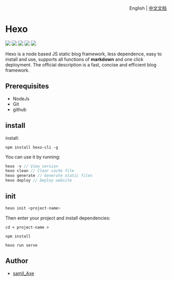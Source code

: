 <div align=right>
English | <a href="README.zh-CN.md">中文文档</a>
</div>

# Hexo
![](https://img.shields.io/badge/git-2.10.1-%23F05032?logo=git)
![](https://img.shields.io/badge/npm-6.14.15-%23CB3837?logo=npm)
![](https://img.shields.io/badge/node-14.17.6-%23339933?logo=node.js)
![](https://img.shields.io/badge/Hexo-5.1.1-%230e83cd?logo=hexo)
![](https://img.shields.io/badge/theme--next-8.10.1-%23ff69b4?logo=next.js)

Hexo is a node based JS static blog framework, less dependence, easy to install and use, supports all functions of **markdown** and one click deployment. The official description is a fast, concise and efficient blog framework.

## Prerequisites
+ NodeJs
+ Git
+ github
##  install
install:

`npm install hexo-cli -g`

You can use it by running:
```js
hexo -v // View version
hexo clean // Clear cache file
hexo generate // Generate static files
hexo deploy // Deploy website
```

## init
```js
hexo init <project-name>
```
Then enter your project and install dependencies:

```JS
cd < project-name >

npm install

hexo run serve
```

## Author
+ [samll_Axe](https://github.com/houwhu)
